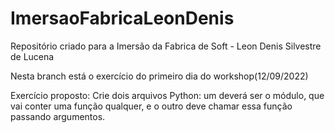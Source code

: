 # ImersaoFabricaLeonDenis
Repositório criado para a Imersão da Fabrica de Soft - Leon Denis Silvestre de Lucena


Nesta  branch está o exercício do primeiro dia do workshop(12/09/2022)

Exercício proposto: Crie dois arquivos Python: um deverá ser o módulo, que vai conter uma função qualquer, e o outro deve chamar essa função passando argumentos.
